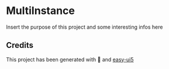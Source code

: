 # MultiInstance

Insert the purpose of this project and some interesting infos here

## Credits

This project has been generated with 💙 and [easy-ui5](https://github.com/SAP)
